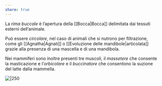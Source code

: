 ```yaml
---
share: true
---
```

La *rima buccale* è l’apertura della [[Bocca|Bocca]] delimitata dai tessuti esterni dell’animale.

Può essere *circolare*, nel caso di animali che si nutrono per filtrazione, come gli [[Agnatha|Agnati]] o [[Evoluzione delle mandibole|articolata]] grazie alla presenza di una mascella e di una mandibola.

Nei mammiferi sono inoltre presenti tre muscoli, il *massetere* che consente la masticazione e l’*orbicolare* e il *buccinatore* che consentono la suzione del latte dalla mammella.

![|250](02c0f5df7b7dc284ba21b1643c255317_MD5%201.png)